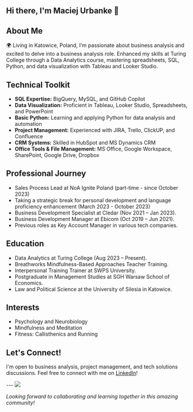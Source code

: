 ## Hi there, I'm Maciej Urbanke 👋

## About Me
🌍 Living in Katowice, Poland, I'm passionate about business analysis and excited to delve into a business analysis role. Enhanced my skills at Turing College through a Data Analytics course, mastering spreadsheets, SQL, Python, and data visualization with Tableau and Looker Studio.

## Technical Toolkit
- **SQL Expertise:** BigQuery, MySQL, and GitHub Copilot
- **Data Visualization:** Proficient in Tableau, Looker Studio, Spreadsheets, and PowerPoint
- **Basic Python:** Learning and applying Python for data analysis and automation
- **Project Management:** Experienced with JIRA, Trello, ClickUP, and Confluence
- **CRM Systems:** Skilled in HubSpot and MS Dynamics CRM
- **Office Tools & File Management:** MS Office, Google Workspace, SharePoint, Google Drive, Dropbox

## Professional Journey
- Sales Process Lead at NoA Ignite Poland (part-time - since October 2023)
- Taking a strategic break for personal development and language proficiency enhancement (March 2023 - October 2023)
- Business Development Specialist at Cledar (Nov 2021 – Jan 2023).
- Business Development Manager at Ebicom (Oct 2019 – Jun 2021).
- Previous roles as Key Account Manager in various tech companies.

## Education
- Data Analytics at Turing College (Aug 2023 – Present).
- Breathworks Mindfulness-Based Approaches Teacher Training.
- Interpersonal Training Trainer at SWPS University.
- Postgraduate in Management Studies at SGH Warsaw School of Economics.
- Law and Political Science at the University of Silesia in Katowice.

## Interests
- Psychology and Neurobiology
- Mindfulness and Meditation
- Fitness: Callisthenics and Running

## Let's Connect!
I'm open to business analysis, project management, and tech solutions discussions. Feel free to connect with me on [LinkedIn](https://www.linkedin.com/in/maciej-urbanke/)!

--- ![ ](https://flask-visitor-tracker.onrender.com/track)

*Looking forward to collaborating and learning together in this amazing community!*


<!--
**maciej-u/maciej-u** is a ✨ _special_ ✨ repository because its `README.md` (this file) appears on your GitHub profile.

Here are some ideas to get you started:

- 🔭 I’m currently working on ...
- 🌱 I’m currently learning ...
- 👯 I’m looking to collaborate on ...
- 🤔 I’m looking for help with ...
- 💬 Ask me about ...
- 📫 How to reach me: ...
- 😄 Pronouns: ...
- ⚡ Fun fact: ...
-->

